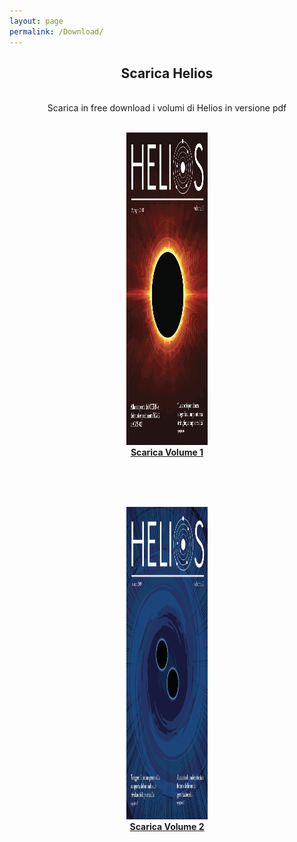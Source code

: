 ```yaml
---
layout: page
permalink: /Download/
---
```


<center><h2><b>Scarica Helios</b> </h2></center>




<section>

<br>
<center>Scarica in free download i volumi di Helios in versione pdf<br><br></center>
</section>

<center>
<figure>
    <img src="/imageHelios/helios1loc.png" alt="centered image" style="max-width:60%"
    height="500" width="130" class="responsive" >
    <br><a href="/imageHelios/Helios1.pdf"> <b>Scarica Volume 1</b> </a>
</figure>
</center>

<br><br><br>

<center>
<figure>
    <img src="/imageHelios/helios2loc.png" alt="centered image" style="max-width:60%"
    height="500" width="130" class="responsive" >
    <br><a href="/imageHelios/Helios1.pdf"> <b>Scarica Volume 2</b> </a>
</figure>
</center>
